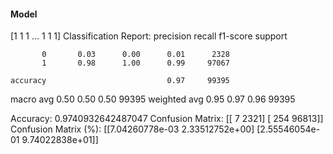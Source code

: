 #### Model
[1 1 1 ... 1 1 1]
Classification Report:
              precision    recall  f1-score   support

           0       0.03      0.00      0.01      2328
           1       0.98      1.00      0.99     97067

    accuracy                           0.97     99395
   macro avg       0.50      0.50      0.50     99395
weighted avg       0.95      0.97      0.96     99395

Accuracy: 0.9740932642487047
Confusion Matrix:
[[    7  2321]
 [  254 96813]]
Confusion Matrix (%):
[[7.04260778e-03 2.33512752e+00]
 [2.55546054e-01 9.74022838e+01]]
